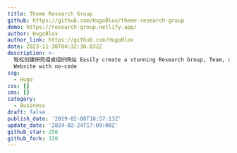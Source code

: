 ```yaml
---
title: Theme Research Group
github: https://github.com/HugoBlox/theme-research-group
demo: https://research-group.netlify.app/
author: HugoBlox
author_link: https://github.com/HugoBlox
date: 2023-11-30T04:32:30.032Z
description: >-
  轻松创建研究组或组织网站 Easily create a stunning Research Group, Team, or Business
  Website with no-code
ssg:
  - Hugo
css: []
cms: []
category:
  - Business
draft: false
publish_date: '2019-02-08T18:57:13Z'
update_date: '2024-02-24T17:09:00Z'
github_star: 256
github_fork: 320
---
```

